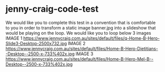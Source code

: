 # jenny-craig-code-test
We would like you to complete this test in a convention that is comfortable to you in order to transform a static image banner.jpg into a slideshow that would be playing on the loop.  We would like you to loop below 3 images   IMAGE 1  https://www.jennycraig.com.au/sites/default/files/q-Home-B-Hero-Slide3-Desktop-2500x732.jpg  IMAGE 2  https://www.jennycraig.com.au/sites/default/files/Home-B-Hero-Dietitians--Desktop--2500-x-733%402x.jpg  IMAGE 3  https://www.jennycraig.com.au/sites/default/files/Home-B-Hero-Mel-B--Desktop--2500-x-733%402x.jpg
